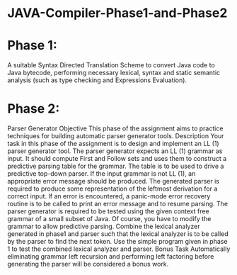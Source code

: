 # JAVA-Compiler-Phase1-and-Phase2

# Phase 1:
A suitable Syntax Directed Translation Scheme to convert Java code to Java bytecode, performing necessary lexical, syntax and static semantic analysis (such as type checking and Expressions Evaluation).


# Phase 2:
Parser Generator Objective This phase of the assignment aims to practice techniques for building automatic parser generator tools. Description Your task in this phase of the assignment is to design and implement an LL (1) parser generator tool. The parser generator expects an LL (1) grammar as input. It should compute First and Follow sets and uses them to construct a predictive parsing table for the grammar. The table is to be used to drive a predictive top-down parser. If the input grammar is not LL (1), an appropriate error message should be produced. The generated parser is required to produce some representation of the leftmost derivation for a correct input. If an error is encountered, a panic-mode error recovery routine is to be called to print an error message and to resume parsing. The parser generator is required to be tested using the given context free grammar of a small subset of Java. Of course, you have to modify the grammar to allow predictive parsing. Combine the lexical analyzer generated in phase1 and parser such that the lexical analyzer is to be called by the parser to find the next token. Use the simple program given in phase 1 to test the combined lexical analyzer and parser. Bonus Task Automatically eliminating grammar left recursion and performing left factoring before generating the parser will be considered a bonus work.

